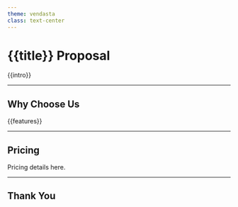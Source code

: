 ```yaml
---
theme: vendasta
class: text-center
---
```


# {{title}} Proposal

{{intro}}

---

## Why Choose Us

{{features}}

---

## Pricing

Pricing details here.

---

## Thank You
